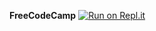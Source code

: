 **FreeCodeCamp**
[![Run on Repl.it](https://repl.it/badge/github/aa947/boilerplate-socketio)](https://repl.it/github/aa947/boilerplate-socketio)